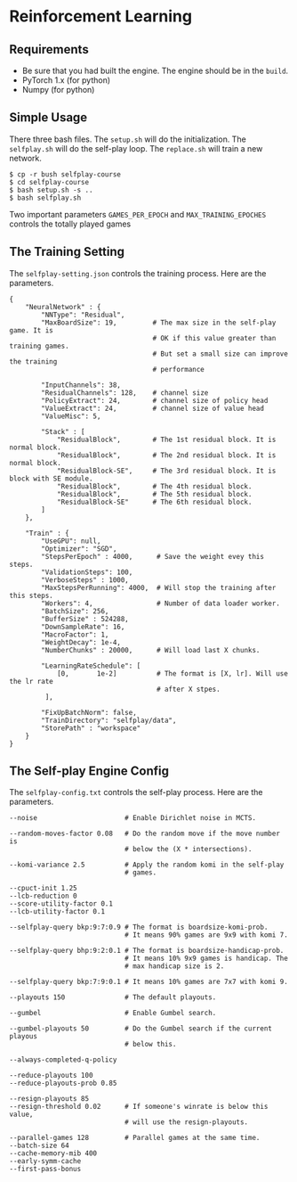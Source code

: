 # Reinforcement Learning

## Requirements

* Be sure that you had built the engine. The engine should be in the ```build```.
* PyTorch 1.x (for python)
* Numpy (for python)

## Simple Usage

There three bash files. The ```setup.sh``` will do the initialization. The ```selfplay.sh``` will do the self-play loop. The ```replace.sh``` will train a new network.

    $ cp -r bush selfplay-course
    $ cd selfplay-course
    $ bash setup.sh -s ..
    $ bash selfplay.sh


Two important parameters ```GAMES_PER_EPOCH``` and ```MAX_TRAINING_EPOCHES``` controls the totally played games

## The Training Setting

The ```selfplay-setting.json``` controls the training process. Here are the parameters.

```
{
    "NeuralNetwork" : {
        "NNType": "Residual",
        "MaxBoardSize": 19,         # The max size in the self-play game. It is
                                    # OK if this value greater than training games.
                                    # But set a small size can improve the training
                                    # performance

        "InputChannels": 38,
        "ResidualChannels": 128,    # channel size
        "PolicyExtract": 24,        # channel size of policy head
        "ValueExtract": 24,         # channel size of value head
        "ValueMisc": 5,

        "Stack" : [
            "ResidualBlock",        # The 1st residual block. It is normal block.
            "ResidualBlock",        # The 2nd residual block. It is normal block.
            "ResidualBlock-SE",     # The 3rd residual block. It is block with SE module.
            "ResidualBlock",        # The 4th residual block.
            "ResidualBlock",        # The 5th residual block.
            "ResidualBlock-SE"      # The 6th residual block.
        ]
    },

    "Train" : {
        "UseGPU": null,
        "Optimizer": "SGD",
        "StepsPerEpoch" : 4000,      # Save the weight evey this steps.
        "ValidationSteps": 100,
        "VerboseSteps" : 1000,
        "MaxStepsPerRunning": 4000,  # Will stop the training after this steps.
        "Workers": 4,                # Number of data loader worker.
        "BatchSize": 256,
        "BufferSize" : 524288,
        "DownSampleRate": 16,
        "MacroFactor": 1,
        "WeightDecay": 1e-4,
        "NumberChunks" : 20000,      # Will load last X chunks.

        "LearningRateSchedule": [
            [0,       1e-2]          # The format is [X, lr]. Will use the lr rate
                                     # after X stpes.
         ],

        "FixUpBatchNorm": false,
        "TrainDirectory": "selfplay/data",
        "StorePath" : "workspace"
    }
}
```

## The Self-play Engine Config

The ```selfplay-config.txt``` controls the self-play process. Here are the parameters.

```
--noise                      # Enable Dirichlet noise in MCTS.

--random-moves-factor 0.08   # Do the random move if the move number is
                             # below the (X * intersections).

--komi-variance 2.5          # Apply the random komi in the self-play
                             # games.

--cpuct-init 1.25
--lcb-reduction 0
--score-utility-factor 0.1
--lcb-utility-factor 0.1

--selfplay-query bkp:9:7:0.9 # The format is boardsize-komi-prob.
                             # It means 90% games are 9x9 with komi 7.

--selfplay-query bhp:9:2:0.1 # The format is boardsize-handicap-prob.
                             # It means 10% 9x9 games is handicap. The
                             # max handicap size is 2.

--selfplay-query bkp:7:9:0.1 # It means 10% games are 7x7 with komi 9.

--playouts 150               # The default playouts.

--gumbel                     # Enable Gumbel search.

--gumbel-playouts 50         # Do the Gumbel search if the current playous
                             # below this. 

--always-completed-q-policy

--reduce-playouts 100
--reduce-playouts-prob 0.85

--resign-playouts 85
--resign-threshold 0.02      # If someone's winrate is below this value,
                             # will use the resign-playouts.

--parallel-games 128         # Parallel games at the same time.
--batch-size 64
--cache-memory-mib 400
--early-symm-cache
--first-pass-bonus
```
